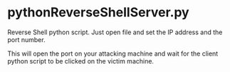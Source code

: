 # pythonReverseShellServer.py

Reverse Shell python script. Just open file and set the IP address and the port number.

This will open the port on your attacking machine and wait for the client python script to be clicked on the victim machine.


